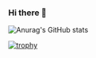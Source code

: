### Hi there 👋

![Anurag's GitHub stats](https://github-readme-stats.vercel.app/api?username=an3sthetic&show_icons=true&theme=dracula)


<!--
Here are some ideas to get you started:

- 🔭 I’m currently working on ...
- 🌱 I’m currently learning ...
- 👯 I’m looking to collaborate on ...
- 🤔 I’m looking for help with ...
- 💬 Ask me about ...
- 📫 How to reach me: ...
- 😄 Pronouns: ...
- ⚡ Fun fact: ...
-->


[![trophy](https://github-profile-trophy.vercel.app/?username=An3sthetic)](https://github.com/ryo-ma/github-profile-trophy)

